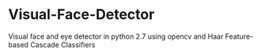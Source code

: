 # Visual-Face-Detector
Visual face and eye detector in python 2.7 using opencv and Haar Feature-based Cascade Classifiers

